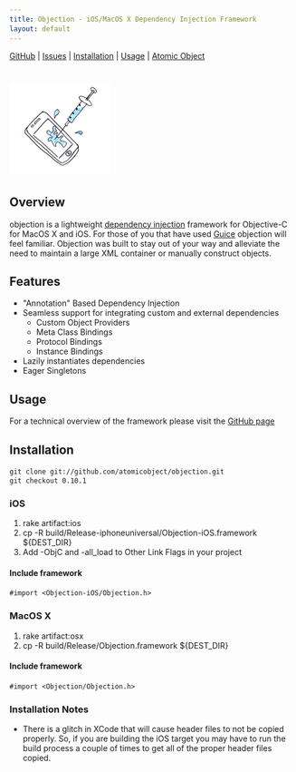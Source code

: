 ```yaml
---
title: Objection - iOS/MacOS X Dependency Injection Framework
layout: default
---
```


[GitHub](https://github.com/atomicobject/objection/) |
[Issues](https://github.com/atomicobject/objection/issues) |
[Installation](#installation) |
[Usage](#usage) |
[Atomic Object](http://www.atomicobject.com)

# ![objection](dependency_injection.png) 

## Overview

objection is a lightweight [dependency injection](http://en.wikipedia.org/wiki/Dependency_injection) framework for Objective-C for MacOS X and iOS. For those of you that have used [Guice](http://code.google.com/p/google-guice/) objection will feel familiar. Objection was built to stay out of your way and alleviate the need to maintain a large XML container or manually construct objects.

## Features

* "Annotation" Based Dependency Injection
* Seamless support for integrating custom and external dependencies
  * Custom Object Providers
  * Meta Class Bindings
  * Protocol Bindings
  * Instance Bindings
* Lazily instantiates dependencies
* Eager Singletons

<script src="https://gist.github.com/806214.js"> </script>

## Usage

For a technical overview of the framework please visit the [GitHub page](https://github.com/atomicobject/objection/)

## Installation
    git clone git://github.com/atomicobject/objection.git
    git checkout 0.10.1
     
### iOS

1. rake artifact:ios
2. cp -R build/Release-iphoneuniversal/Objection-iOS.framework ${DEST_DIR}
3. Add -ObjC and -all_load to Other Link Flags in your project

#### Include framework
    #import <Objection-iOS/Objection.h>

### MacOS X

1. rake artifact:osx
2. cp -R build/Release/Objection.framework ${DEST_DIR}

#### Include framework
    #import <Objection/Objection.h>

### Installation Notes

* There is a glitch in XCode that will cause header files to not be copied properly. So, if you are building the iOS target you may have to run the build process a couple of times to get all of the proper header files copied.
